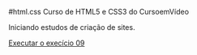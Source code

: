 #html.css
Curso de HTML5 e CSS3 do CursoemVídeo

Iniciando estudos de criação de sites. 

<a href="https://marialayanne23.github.io/HTML-CSS/html-css/exercicios/ex009/">Executar o execício 09</a>
